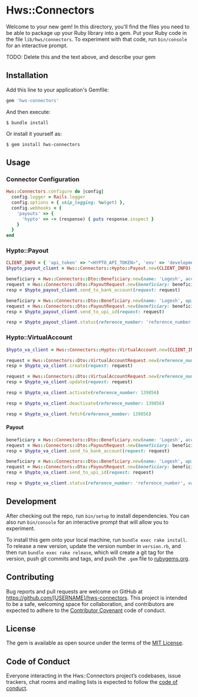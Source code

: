 # Hws::Connectors

Welcome to your new gem! In this directory, you'll find the files you need to be able to package up your Ruby library into a gem. Put your Ruby code in the file `lib/hws/connectors`. To experiment with that code, run `bin/console` for an interactive prompt.

TODO: Delete this and the text above, and describe your gem

## Installation

Add this line to your application's Gemfile:

```ruby
gem 'hws-connectors'
```

And then execute:

    $ bundle install

Or install it yourself as:

    $ gem install hws-connectors

## Usage

### Connector Configuration

```ruby
Hws::Connectors.configure do |config|
  config.logger = Rails.logger
  config.options = { skip_logging: %w(get) },
  config.webhooks = {
    'payouts' => {
      'hypto' => -> (response) { puts response.inspect }
    }
  }
end
```

### Hypto::Payout

```ruby
CLIENT_INFO = { 'api_token' => "<HYPTO_API_TOKEN>", 'env' => 'development | production' }
$hypto_payout_client = Hws::Connectors::Hypto::Payout.new(CLIENT_INFO)

beneficiary = Hws::Connectors::Dto::Beneficiary.new(name: 'Logesh', account_number: '12345678', account_ifsc: 'HDFC0005322', note: 'Connector testing')
request = Hws::Connectors::Dto::PayoutRequest.new(beneficiary: beneficiary, payment_type: 'IMPS', amount: 1)
resp = $hypto_payout_client.send_to_bank_account(request: request)

beneficiary = Hws::Connectors::Dto::Beneficiary.new(name: 'Logesh', upi_id: 'ddlogesh@okhdfcbank', note: 'Connector testing')
request = Hws::Connectors::Dto::PayoutRequest.new(beneficiary: beneficiary, payment_type: 'UPI', amount: 1)
resp = $hypto_payout_client.send_to_upi_id(request: request)

resp = $hypto_payout_client.status(reference_number: 'reference_number')
```

### Hypto::VirtualAccount

```ruby
$hypto_va_client = Hws::Connectors::Hypto::VirtualAccount.new(CLIENT_INFO)

request = Hws::Connectors::Dto::VirtualAccountRequest.new(reference_number: 'REF123', meta: { settle_to: 'SELF', parent_type: 'PARTNER' })
resp = $hypto_va_client.create(request: request)

request = Hws::Connectors::Dto::VirtualAccountRequest.new(reference_number: 'REF139856', meta: { id: 139856 })
resp = $hypto_va_client.update(request: request)

resp = $hypto_va_client.activate(reference_number: 139856)

resp = $hypto_va_client.deactivate(reference_number: 139856)

resp = $hypto_va_client.fetch(reference_number: 139856)
```

#### Payout

```ruby
beneficiary = Hws::Connectors::Dto::Beneficiary.new(name: 'Logesh', account_number: '12345678', account_ifsc: 'HDFC0005322', note: 'Connector testing')
request = Hws::Connectors::Dto::PayoutRequest.new(beneficiary: beneficiary, payment_type: 'IMPS', amount: 1, meta: { va_id: 139856 })
resp = $hypto_va_client.send_to_bank_account(request: request)

beneficiary = Hws::Connectors::Dto::Beneficiary.new(name: 'Logesh', upi_id: 'ddlogesh@okhdfcbank', note: 'Connector testing')
request = Hws::Connectors::Dto::PayoutRequest.new(beneficiary: beneficiary, payment_type: 'UPI', amount: 1, meta: { va_id: 139856 })
resp = $hypto_va_client.send_to_upi_id(request: request)

resp = $hypto_va_client.status(reference_number: 'reference_number', va_id: 139856)
```

## Development

After checking out the repo, run `bin/setup` to install dependencies. You can also run `bin/console` for an interactive
prompt that will allow you to experiment.

To install this gem onto your local machine, run `bundle exec rake install`. To release a new version, update the
version number in `version.rb`, and then run `bundle exec rake release`, which will create a git tag for the version,
push git commits and tags, and push the `.gem` file to [rubygems.org](https://rubygems.org).

## Contributing

Bug reports and pull requests are welcome on GitHub at https://github.com/[USERNAME]/hws-connectors. This project is intended to be a safe, welcoming space for collaboration, and contributors are expected to adhere to the [Contributor Covenant](http://contributor-covenant.org) code of conduct.

## License

The gem is available as open source under the terms of the [MIT License](https://opensource.org/licenses/MIT).

## Code of Conduct

Everyone interacting in the Hws::Connectors project’s codebases, issue trackers, chat rooms and mailing lists is expected to follow the [code of conduct](https://github.com/[USERNAME]/hws-connectors/blob/master/CODE_OF_CONDUCT.md).
